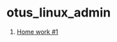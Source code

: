 # otus_linux_admin
1. [Home work #1](https://github.com/parshyn-dima/linux_admin/tree/master/Lesson_1)
